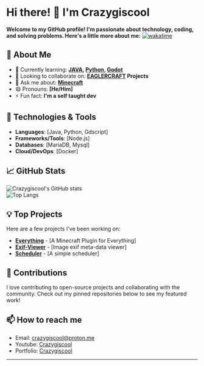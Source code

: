# Hi there! 👋 I'm Crazygiscool

**Welcome to my GitHub profile! I'm passionate about **technology**, **coding**, and **solving problems**. Here's a little more about me:**
[![wakatime](https://wakatime.com/badge/user/94726172-a5c4-4c20-b247-f01d1fc63010.svg)](https://wakatime.com/@94726172-a5c4-4c20-b247-f01d1fc63010)
## 🚀 About Me
- 🌱 Currently learning: **[JAVA](https://java.com), [Python](https://python.org), [Godot](https://godotengine.org/)**
- 👯 Looking to collaborate on: **[EAGLERCRAFT](https://eaglercraft.com) Projects**
- 💬 Ask me about: **[Minecraft](https://minecraft.net)**
- 😄 Pronouns: **[He/Him]**
- ⚡ Fun fact: **I'm a self taught dev**

## 🔧 Technologies & Tools
- **Languages**: [Java, Python, Gdscript]
- **Frameworks/Tools**: [Node.js]
- **Databases**: [MariaDB, Mysql]
- **Cloud/DevOps**: [Docker]

## 📈 GitHub Stats
![Crazygiscool's GitHub stats](https://github-readme-stats.vercel.app/api?username=Crazygiscool&show_icons=true&theme=dark)\
![Top Langs](https://github-readme-stats.vercel.app/api/top-langs/?username=crazygiscool&theme=dark)


## 💡 Top Projects
Here are a few projects I've been working on:
- [**Everything**](https://github.com/Crazygiscool/everything) - [A Minecraft Plugin for Everything]
- [**Exif-Viewer**](https://github.com/Crazygiscool/Exif-Image-Viewer) - [Image exif meta-data viewer]
- [**Scheduler**](https://github.com/Crazygiscool/Scheduler) - [A simple scheduler]

## 🌟 Contributions
I love contributing to open-source projects and collaborating with the community. Check out my pinned repositories below to see my featured work!

## 📫 How to reach me
- Email: [crazygiscool@proton.me](mailto:crazygiscool@proton.me)
- Youtube: [Crazygiscool](https://youtube.com/@crazygiscool)
- Portfolio: [Crazygiscool](https://crazygiscool.github.io)

---

<!---
Crazygiscool/Crazygiscool is a ✨ special ✨ repository because its `README.md` (this file) appears on your GitHub profile.
You can click the Preview link to take a look at your changes.
--->
